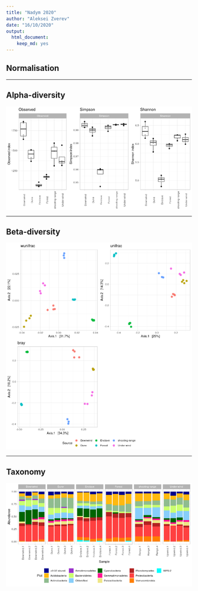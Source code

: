 ```yaml
---
title: "Nadym 2020"
author: "Aleksei Zverev"
date: "16/10/2020"
output: 
  html_document: 
    keep_md: yes
---
```




## Normalisation



---


## Alpha-diversity

![](Nadym_report_files/figure-html/unnamed-chunk-2-1.png)<!-- -->



---


## Beta-diversity

![](Nadym_report_files/figure-html/unnamed-chunk-3-1.png)<!-- -->



---


## Taxonomy
![](Nadym_report_files/figure-html/unnamed-chunk-4-1.png)<!-- -->


